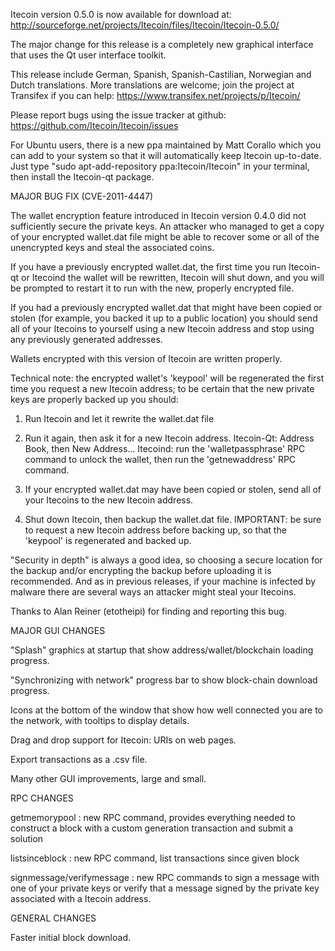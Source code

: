 Itecoin version 0.5.0 is now available for download at:
http://sourceforge.net/projects/Itecoin/files/Itecoin/Itecoin-0.5.0/

The major change for this release is a completely new graphical interface that uses the Qt user interface toolkit.

This release include German, Spanish, Spanish-Castilian, Norwegian and Dutch translations. More translations are welcome; join the project at Transifex if you can help:
https://www.transifex.net/projects/p/Itecoin/

Please report bugs using the issue tracker at github:
https://github.com/Itecoin/Itecoin/issues

For Ubuntu users, there is a new ppa maintained by Matt Corallo which you can add to your system so that it will automatically keep Itecoin up-to-date.  Just type "sudo apt-add-repository ppa:Itecoin/Itecoin" in your terminal, then install the Itecoin-qt package.

MAJOR BUG FIX  (CVE-2011-4447)

The wallet encryption feature introduced in Itecoin version 0.4.0 did not sufficiently secure the private keys. An attacker who
managed to get a copy of your encrypted wallet.dat file might be able to recover some or all of the unencrypted keys and steal the
associated coins.

If you have a previously encrypted wallet.dat, the first time you run Itecoin-qt or Itecoind the wallet will be rewritten, Itecoin will
shut down, and you will be prompted to restart it to run with the new, properly encrypted file.

If you had a previously encrypted wallet.dat that might have been copied or stolen (for example, you backed it up to a public
location) you should send all of your Itecoins to yourself using a new Itecoin address and stop using any previously generated addresses.

Wallets encrypted with this version of Itecoin are written properly.

Technical note: the encrypted wallet's 'keypool' will be regenerated the first time you request a new Itecoin address; to be certain that the
new private keys are properly backed up you should:

1. Run Itecoin and let it rewrite the wallet.dat file

2. Run it again, then ask it for a new Itecoin address.
Itecoin-Qt: Address Book, then New Address...
Itecoind: run the 'walletpassphrase' RPC command to unlock the wallet,  then run the 'getnewaddress' RPC command.

3. If your encrypted wallet.dat may have been copied or stolen, send  all of your Itecoins to the new Itecoin address.

4. Shut down Itecoin, then backup the wallet.dat file.
IMPORTANT: be sure to request a new Itecoin address before backing up, so that the 'keypool' is regenerated and backed up.

"Security in depth" is always a good idea, so choosing a secure location for the backup and/or encrypting the backup before uploading it is recommended. And as in previous releases, if your machine is infected by malware there are several ways an attacker might steal your Itecoins.

Thanks to Alan Reiner (etotheipi) for finding and reporting this bug.

MAJOR GUI CHANGES

"Splash" graphics at startup that show address/wallet/blockchain loading progress.

"Synchronizing with network" progress bar to show block-chain download progress.

Icons at the bottom of the window that show how well connected you are to the network, with tooltips to display details.

Drag and drop support for Itecoin: URIs on web pages.

Export transactions as a .csv file.

Many other GUI improvements, large and small.

RPC CHANGES

getmemorypool : new RPC command, provides everything needed to construct a block with a custom generation transaction and submit a solution

listsinceblock : new RPC command, list transactions since given block

signmessage/verifymessage : new RPC commands to sign a message with one of your private keys or verify that a message signed by the private key associated with a Itecoin address.

GENERAL CHANGES

Faster initial block download.
